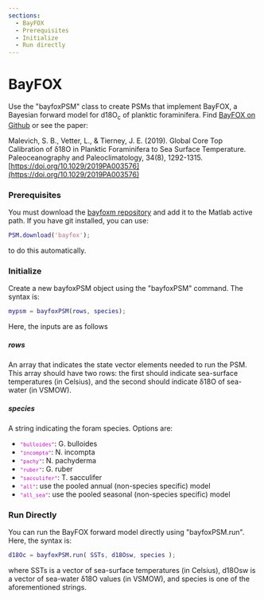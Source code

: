```yaml
---
sections:
  - BayFOX
  - Prerequisites
  - Initialize
  - Run directly
---
```


# BayFOX

Use the "bayfoxPSM" class to create PSMs that implement BayFOX, a Bayesian forward model for d18O<sub>c</sub> of planktic foraminifera. Find [BayFOX on Github](https://github.com/jesstierney/bayfoxm) or see the paper:

 Malevich, S. B., Vetter, L., & Tierney, J. E. (2019). Global Core Top Calibration of δ18O in Planktic Foraminifera to Sea Surface Temperature. Paleoceanography and Paleoclimatology, 34(8), 1292-1315. [https://doi.org/10.1029/2019PA003576](https://doi.org/10.1029/2019PA003576)

### Prerequisites

You must download the [bayfoxm repository](https://github.com/jesstierney/bayfoxm) and add it to the Matlab active path. If you have git installed, you can use:
```matlab
PSM.download('bayfox');
```
to do this automatically.

### Initialize
Create a new bayfoxPSM object using the "bayfoxPSM" command. The syntax is:
```matlab
mypsm = bayfoxPSM(rows, species);
```
Here, the inputs are as follows

##### rows
An array that indicates the state vector elements needed to run the PSM. This array should have two rows: the first should indicate sea-surface temperatures (in Celsius), and the second should indicate δ18O of sea-water (in VSMOW).

##### species
A string indicating the foram species. Options are:

* <code><span style="color:#cc00cc;font-size:0.875em">"bulloides"</span></code>: G. bulloides
* <code><span style="color:#cc00cc;font-size:0.875em">"incompta"</span></code>: N. incompta
* <code><span style="color:#cc00cc;font-size:0.875em">"pachy"</span></code>: N. pachyderma
* <code><span style="color:#cc00cc;font-size:0.875em">"ruber"</span></code>: G. ruber
* <code><span style="color:#cc00cc;font-size:0.875em">"sacculifer"</span></code>: T. sacculifer
* <code><span style="color:#cc00cc;font-size:0.875em">"all"</span></code>: use the pooled annual (non-species specific) model
* <code><span style="color:#cc00cc;font-size:0.875em">"all_sea"</span></code>: use the pooled seasonal (non-species specific) model

### Run Directly

You can run the BayFOX forward model directly using "bayfoxPSM.run". Here, the syntax is:
```matlab
d18Oc = bayfoxPSM.run( SSTs, d18Osw, species );
```
where SSTs is a vector of sea-surface temperatures (in Celsius), d18Osw is a vector of sea-water δ18O values (in VSMOW), and species is one of the aforementioned strings.
